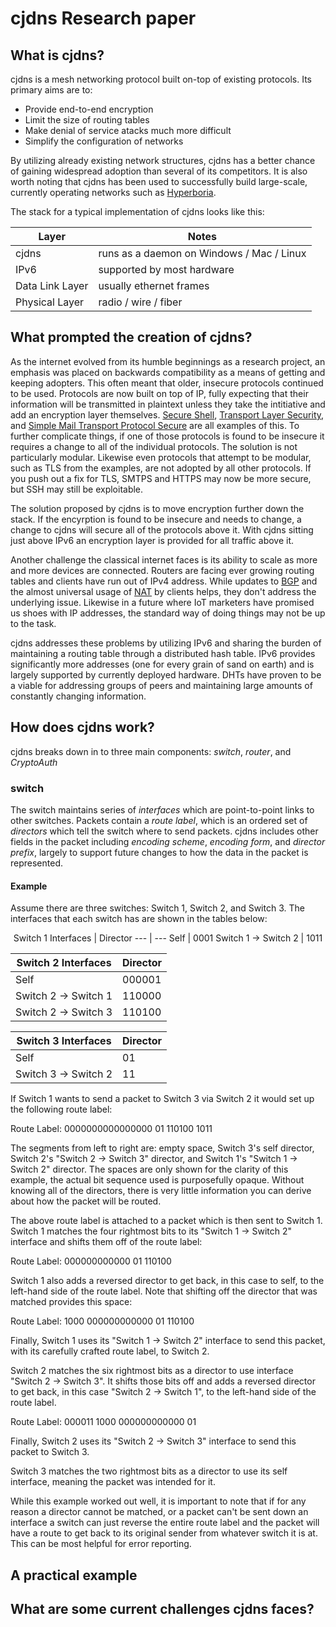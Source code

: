 # cjdns Research paper

## What is cjdns?

cjdns is a mesh networking protocol built on-top of existing protocols. Its primary aims are to:

* Provide end-to-end encryption
* Limit the size of routing tables
* Make denial of service atacks much more difficult
* Simplify the configuration of networks

By utilizing already existing network structures, cjdns has a better chance of gaining widespread adoption than several of its competitors. It is also worth noting that cjdns has been used to successfully build large-scale, currently operating networks such as [Hyperboria](https://hyperboria.net/).

The stack for a typical implementation of cjdns looks like this:

 Layer | Notes 
--- | ---
| cjdns | runs as a daemon on Windows / Mac / Linux  
| IPv6  | supported by most hardware
| Data Link Layer | usually ethernet frames 
| Physical Layer | radio / wire / fiber 

## What prompted the creation of cjdns?

As the internet evolved from its humble beginnings as a research project, an emphasis was placed on backwards compatibility as a means of getting and keeping adopters. This often meant that older, insecure protocols continued to be used. Protocols are now built on top of IP, fully expecting that their information will be transmitted in plaintext unless they take the intitiative and add an encryption layer themselves. [Secure Shell](https://tools.ietf.org/html/rfc4253), [Transport Layer Security](https://tools.ietf.org/html/rfc5246), and [Simple Mail Transport Protocol Secure](https://www.ietf.org/rfc/rfc3207.txt) are all examples of this. To further complicate things, if one of those protocols is found to be insecure it requires a change to all of the individual protocols. The solution is not particularly modular. Likewise even protocols that attempt to be modular, such as TLS from the examples, are not adopted by all other protocols. If you push out a fix for TLS, SMTPS and HTTPS may now be more secure, but SSH may still be exploitable.

The solution proposed by cjdns is to move encryption further down the stack. If the encyrption is found to be insecure and needs to change, a change to cjdns will secure all of the protocols above it. With cjdns sitting just above IPv6 an encryption layer is provided for all traffic above it.

Another challenge the classical internet faces is its ability to scale as more and more devices are connected. Routers are facing ever growing routing tables and clients have run out of IPv4 address. While updates to [BGP](https://tools.ietf.org/html/rfc4271) and the almost universal usage of [NAT](https://tools.ietf.org/html/rfc1631) by clients helps, they don't address the underlying issue. Likewise in a future where IoT marketers have promised us shoes with IP addresses, the standard way of doing things may not be up to the task.

cjdns addresses these problems by utilizing IPv6 and sharing the burden of maintaining a routing table through a distributed hash table. IPv6 provides significantly more addresses (one for every grain of sand on earth) and is largely supported by currently deployed hardware. DHTs have proven to be a viable for addressing groups of peers and maintaining large amounts of constantly changing information.

## How does cjdns work?

cjdns breaks down in to three main components: *switch*, *router*, and *CryptoAuth*

### switch

The switch maintains series of *interfaces* which are point-to-point links to other switches. Packets contain a *route label*, which is an ordered set of *directors* which tell the switch where to send packets. cjdns includes other fields in the packet including *encoding scheme*, *encoding form*, and *director prefix*, largely to support future changes to how the data in the packet is represented.

#### Example

Assume there are three switches: Switch 1, Switch 2, and Switch 3. The interfaces that each switch has are shown in the tables below:

<center>
Switch 1 Interfaces | Director
--- | ---
Self | 0001
Switch 1 -> Switch 2 | 1011

Switch 2 Interfaces | Director
--- | ---
Self | 000001
Switch 2 -> Switch 1 | 110000
Switch 2 -> Switch 3 | 110100

Switch 3 Interfaces | Director
--- | ---
Self | 01
Switch 3 -> Switch 2 | 11
</center>

If Switch 1 wants to send a packet to Switch 3 via Switch 2 it would set up the following route label:

Route Label: 0000000000000000 01 110100 1011

The segments from left to right are: empty space, Switch 3's self director, Switch 2's "Switch 2 -> Switch 3" director, and Switch 1's "Switch 1 -> Switch 2" director. The spaces are only shown for the clarity of this example, the actual bit sequence used is purposefully opaque. Without knowing all of the directors, there is very little information you can derive about how the packet will be routed.

The above route label is attached to a packet which is then sent to Switch 1. Switch 1 matches the four rightmost bits to its "Switch 1 -> Switch 2" interface and shifts them off of the route label:

Route Label: 000000000000 01 110100

Switch 1 also adds a reversed director to get back, in this case to self, to the left-hand side of the route label. Note that shifting off the director that was matched provides this space:

Route Label: 1000 000000000000 01 110100

Finally, Switch 1 uses its "Switch 1 -> Switch 2" interface to send this packet, with its carefully crafted route label, to Switch 2.

Switch 2 matches the six rightmost bits as a director to use interface "Switch 2 -> Switch 3". It shifts those bits off and adds a reversed director to get back, in this case "Switch 2 -> Switch 1", to the left-hand side of the route label.

Route Label: 000011 1000 000000000000 01

Finally, Switch 2 uses its "Switch 2 -> Switch 3" interface to send this packet to Switch 3.

Switch 3 matches the two rightmost bits as a director to use its self interface, meaning the packet was intended for it.

While this example worked out well, it is important to note that if for any reason a director cannot be matched, or a packet can't be sent down an interface a switch can just reverse the entire route label and the packet will have a route to get back to its original sender from whatever switch it is at. This can be most helpful for error reporting.

## A practical example

## What are some current challenges cjdns faces? 
